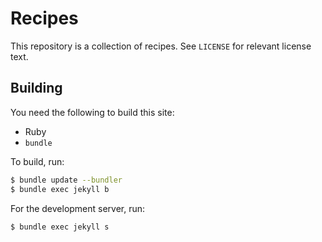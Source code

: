 # Recipes

This repository is a collection of recipes. See `LICENSE` for relevant license text.

## Building

You need the following to build this site:

* Ruby
* `bundle`

To build, run:

```sh
$ bundle update --bundler
$ bundle exec jekyll b
```

For the development server, run:

```sh
$ bundle exec jekyll s
```
